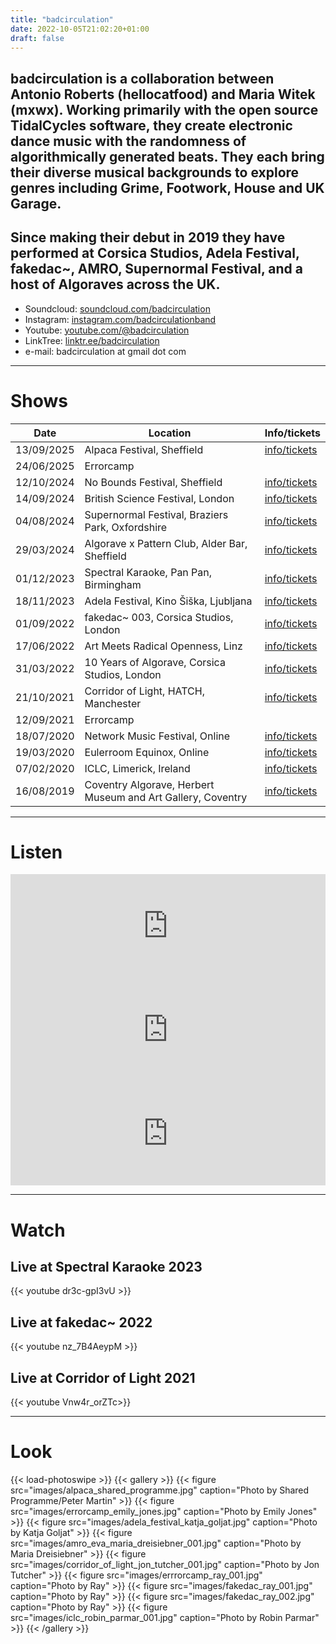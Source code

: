 ```yaml
---
title: "badcirculation"
date: 2022-10-05T21:02:20+01:00
draft: false
---
```


## badcirculation is a collaboration between Antonio Roberts (hellocatfood) and Maria Witek (mxwx). Working primarily with the open source TidalCycles software, they create electronic dance music with the randomness of algorithmically generated beats. They each bring their diverse musical backgrounds to explore genres including Grime, Footwork, House and UK Garage.

## Since making their debut in 2019 they have performed at Corsica Studios, Adela Festival, fakedac~, AMRO, Supernormal Festival, and a host of Algoraves across the UK.

* Soundcloud: [soundcloud.com/badcirculation](https://soundcloud.com/badcirculation)
* Instagram: [instagram.com/badcirculationband](https://www.instagram.com/badcirculationband)
* Youtube: [youtube.com/@badcirculation](https://www.youtube.com/@badcirculation)
* LinkTree: [linktr.ee/badcirculation](https://linktr.ee/badcirculation)
* e-mail: badcirculation at gmail dot com

---

# Shows

| Date         | Location                               | Info/tickets |
| ------------ | -------------------------------------- | ------------ |
| 13/09/2025   | Alpaca Festival, Sheffield             | [info/tickets](https://2025.algorithmicpattern.org/sheffield/#club-night) |
| 24/06/2025   | Errorcamp                              |              |
| 12/10/2024   | No Bounds Festival, Sheffield          | [info/tickets](https://noboundsfestival.co.uk/) |
| 14/09/2024   | British Science Festival, London       | [info/tickets](https://britishscienceassociation-tickets.ticketsolve.com/ticketbooth/shows/1173648576) | 
| 04/08/2024   | Supernormal Festival, Braziers Park, Oxfordshire | [info/tickets](https://www.supernormalfestival.co.uk/) |
| 29/03/2024   | Algorave x Pattern Club, Alder Bar, Sheffield | [info/tickets](https://www.tickettailor.com/events/patternclub/1170747) |
| 01/12/2023   | Spectral Karaoke, Pan Pan, Birmingham  | [info/tickets](https://www.instagram.com/p/C0AAPpRo8Vw/) |
| 18/11/2023   | Adela Festival, Kino Šiška, Ljubljana  | [info/tickets](https://wiki.ljudmila.org/Adela:_Algorave) |
| 01/09/2022   | fakedac~ 003, Corsica Studios, London  | [info/tickets](https://fakedac.net/event/2)
| 17/06/2022   | Art Meets Radical Openness, Linz    | [info/tickets](https://www.radical-openness.org/en/programm/2022/algorave-badcirculation)
| 31/03/2022   | 10 Years of Algorave, Corsica Studios, London | [info/tickets](https://ra.co/events/1499155)
| 21/10/2021   | Corridor of Light, HATCH, Manchester   | [info/tickets](https://oxfordroadcorridor.com/events/algorave/)
| 12/09/2021   | Errorcamp                              |
| 18/07/2020   | Network Music Festival, Online         | [info/tickets](https://networkmusicfestival.org/algorave/)
| 19/03/2020   | Eulerroom Equinox, Online              | [info/tickets](https://equinox.eulerroom.com/)
| 07/02/2020   | ICLC, Limerick, Ireland                | [info/tickets](https://iclc.toplap.org/2020/schedule.html)
| 16/08/2019   | Coventry Algorave, Herbert Museum and Art Gallery, Coventry | [info/tickets](https://www.theherbert.org/whats_on/1449/algorave)

---

# Listen

<iframe width="100%" height="166" scrolling="no" frameborder="no" allow="autoplay" src="https://w.soundcloud.com/player/?url=https%3A//api.soundcloud.com/tracks/1935866216&color=%23ff5500&auto_play=false&hide_related=false&show_comments=true&show_user=true&show_reposts=false&show_teaser=true"></iframe>

<iframe width="100%" height="166" scrolling="no" frameborder="no" allow="autoplay" src="https://w.soundcloud.com/player/?url=https%3A//api.soundcloud.com/tracks/1592323047&color=%23ff5500&auto_play=false&hide_related=false&show_comments=true&show_user=true&show_reposts=false&show_teaser=true"></iframe>

<iframe width="100%" height="166" scrolling="no" frameborder="no" allow="autoplay" src="https://w.soundcloud.com/player/?url=https%3A//api.soundcloud.com/tracks/1242599782&color=%23ff5500&auto_play=false&hide_related=false&show_comments=true&show_user=true&show_reposts=false&show_teaser=true"></iframe>

---

# Watch

## Live at Spectral Karaoke 2023

{{< youtube dr3c-gpI3vU >}}

## Live at fakedac~ 2022

{{< youtube nz_7B4AeypM >}}

## Live at Corridor of Light 2021

{{< youtube Vnw4r_orZTc>}}

---

# Look
{{< load-photoswipe >}}
{{< gallery >}}
  {{< figure src="images/alpaca_shared_programme.jpg" caption="Photo by Shared Programme/Peter Martin" >}}
  {{< figure src="images/errorcamp_emily_jones.jpg" caption="Photo by Emily Jones" >}}
  {{< figure src="images/adela_festival_katja_goljat.jpg" caption="Photo by Katja Goljat" >}}
  {{< figure src="images/amro_eva_maria_dreisiebner_001.jpg" caption="Photo by Maria Dreisiebner" >}}
  {{< figure src="images/corridor_of_light_jon_tutcher_001.jpg" caption="Photo by Jon Tutcher" >}}
  {{< figure src="images/errrorcamp_ray_001.jpg" caption="Photo by Ray" >}}
  {{< figure src="images/fakedac_ray_001.jpg" caption="Photo by Ray" >}}
  {{< figure src="images/fakedac_ray_002.jpg" caption="Photo by Ray" >}}
  {{< figure src="images/iclc_robin_parmar_001.jpg" caption="Photo by Robin Parmar" >}}
{{< /gallery >}}
